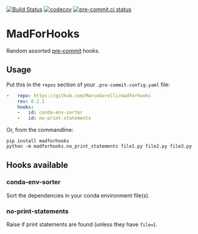 [![Build Status](https://github.com/MarcoGorelli/madforhooks/workflows/tox/badge.svg)](https://github.com/MarcoGorelli/madforhooks/actions?workflow=tox)
[![codecov](https://codecov.io/gh/MarcoGorelli/madforhooks/branch/main/graph/badge.svg?token=KrZeKo2xwD)](https://codecov.io/gh/MarcoGorelli/madforhooks)
[![pre-commit.ci status](https://results.pre-commit.ci/badge/github/MarcoGorelli/madforhooks/main.svg)](https://results.pre-commit.ci/latest/github/MarcoGorelli/madforhooks/main)

# MadForHooks

Random assorted [pre-commit](https://github.com/pre-commit/pre-commit) hooks.

## Usage

Put this in the `repos` section of your `.pre-commit-config.yaml` file:

```yaml
-   repo: https://github.com/MarcoGorelli/madforhooks
    rev: 0.2.1
    hooks:
    -   id: conda-env-sorter
    -   id: no-print-statements
```

Or, from the commandline:

```console
pip install madforhooks
python -m madforhooks.no_print_statements file1.py file2.py file3.py
```

## Hooks available

### conda-env-sorter

Sort the dependencies in your conda environment file(s).

### no-print-statements

Raise if print statements are found (unless they have `file=`).
